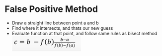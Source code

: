 # False Positive Method
- Draw a straight line between point a and b
- Find where it intersects, and thats our new guess
- Evaluate function at that point, and follow same rules as bisect method
![](img/false_positive.png)